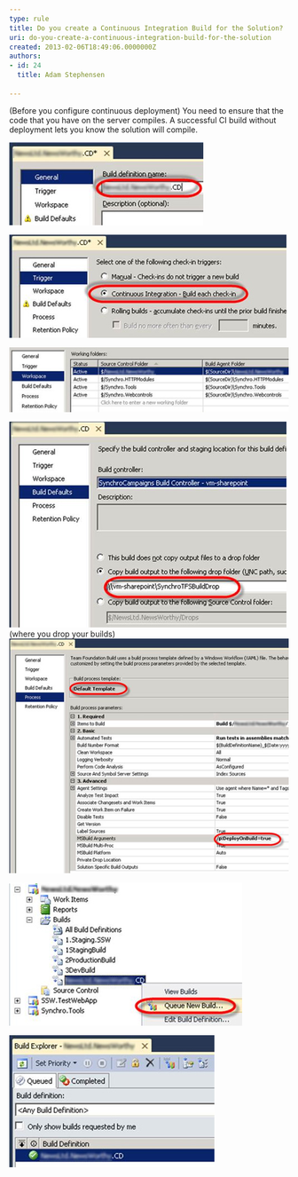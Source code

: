 ```yaml
---
type: rule
title: Do you create a Continuous Integration Build for the Solution?
uri: do-you-create-a-continuous-integration-build-for-the-solution
created: 2013-02-06T18:49:06.0000000Z
authors:
- id: 24
  title: Adam Stephensen

---
```


(Before you configure continuous deployment) You need to ensure that the code that you have on the server compiles. A successful CI build without deployment lets you know the solution will compile.
 
![ The Build definition name should include the project name. The reason for this is that builds for all solutions are placed in the same folder, and including the build name makes the Build Drop folder organised](ci-build-1.jpg)

![ On the Trigger tab choose Continuous Integration. This ensures that each check-in results in a build](ci-build-2.jpg)

![ On the Workspace tab you need to include all source control folders that are required for the build](ci-build-3.jpg)

![ Enter the path to your Drop Folder ](ci-build-4.jpg)
(where you drop your builds)
![ Choose the Default Build template and enter the DeployOnBuild argument to the MSBuild Arguments parameter of the build template](ci-build-5.jpg)

![ Queue a build, to ensure our CI build is working correctly](ci-build-6.jpg)

![ Before we setup continuous deployment it is important to get a successful basic CI build](ci-build-7.jpg)
